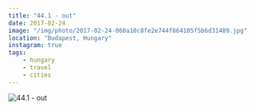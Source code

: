 ```yaml
---
title: "44.1 - out"
date: 2017-02-24
image: "/img/photo/2017-02-24-060a10c8fe2e744f864105f5b6d31489.jpg"
location: "Budapest, Hungary"
instagram: true
tags:
    - hungary
    - travel
    - cities
---
```


![44.1 - out](/img/photo/2017-02-24-060a10c8fe2e744f864105f5b6d31489.jpg)
